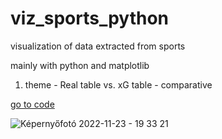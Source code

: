 # viz_sports_python
visualization of data extracted from sports

mainly with python and matplotlib


1. theme - Real table vs. xG table - comparative

[go to code](realAndxGCalc_tab/)


![Képernyőfotó 2022-11-23 - 19 33 21](https://user-images.githubusercontent.com/66861232/203622468-52a76f98-8a0d-4411-8ad4-5d46f69bcdb0.png)
